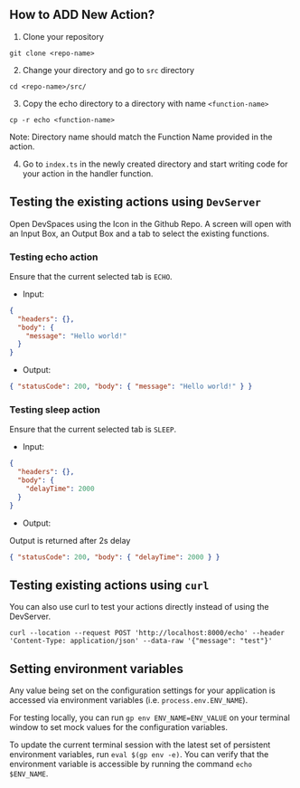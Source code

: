 ## How to ADD New Action?

1. Clone your repository

```
git clone <repo-name>
```

2. Change your directory and go to `src` directory

```
cd <repo-name>/src/
```

3. Copy the echo directory to a directory with name `<function-name>`

```
cp -r echo <function-name>
```

Note: Directory name should match the Function Name provided in the action.

4. Go to `index.ts` in the newly created directory and start writing code for your action in the handler function.

## Testing the existing actions using `DevServer`

Open DevSpaces using the Icon in the Github Repo. A screen will open with an Input Box, an Output Box and a tab to select the existing functions.

### Testing echo action

Ensure that the current selected tab is `ECHO`.

- Input:

```json
{
  "headers": {},
  "body": {
    "message": "Hello world!"
  }
}
```

- Output:

```json
{ "statusCode": 200, "body": { "message": "Hello world!" } }
```

### Testing sleep action

Ensure that the current selected tab is `SLEEP`.

- Input:

```json
{
  "headers": {},
  "body": {
    "delayTime": 2000
  }
}
```

- Output:

Output is returned after 2s delay

```json
{ "statusCode": 200, "body": { "delayTime": 2000 } }
```

## Testing existing actions using `curl`

You can also use curl to test your actions directly instead of using the DevServer.

```shell
curl --location --request POST 'http://localhost:8000/echo' --header 'Content-Type: application/json' --data-raw '{"message": "test"}'
```

## Setting environment variables

Any value being set on the configuration settings for your application is accessed via environment variables (i.e. `process.env.ENV_NAME`).

For testing locally, you can run `gp env ENV_NAME=ENV_VALUE` on your terminal window to set mock values for the configuration variables.

To update the current terminal session with the latest set of persistent environment variables, run `eval $(gp env -e)`. You can verify that the environment variable is accessible by running the command `echo $ENV_NAME`.

